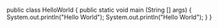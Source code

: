 public class HelloWorld {
public static void main (String [] args) {
System.out.println("Hello World");
System.out.println("Hello World");
}
}